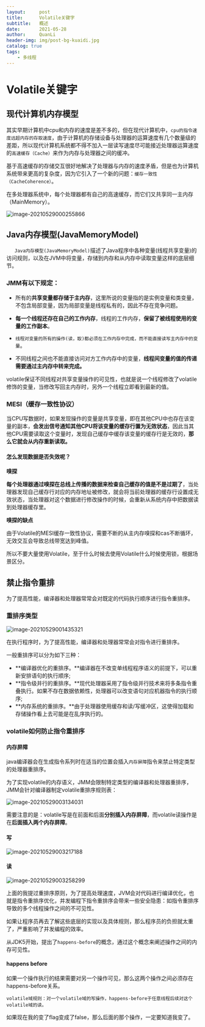 ```yaml
---
layout:     post
title:      Volatile关键字
subtitle:   概述
date:       2021-05-28
author:     QuanLi
header-img: img/post-bg-kuaidi.jpg
catalog: true
tags:
    - 多线程
---
```


# Volatile关键字

## 现代计算机内存模型

​	其实早期计算机中cpu和内存的速度是差不多的，但在现代计算机中，`cpu的指令速度远超内存的存取速度`，由于计算机的存储设备与处理器的运算速度有几个数量级的差距，所以现代计算机系统都不得不加入一层读写速度尽可能接近处理器运算速度的`高速缓存（Cache）`来作为内存与处理器之间的缓冲。

​	基于高速缓存的存储交互很好地解决了处理器与内存的速度矛盾，但是也为计算机系统带来更高的复杂度，因为它引入了一个新的问题：`缓存一致性（CacheCoherence）`。

​	在多处理器系统中，每个处理器都有自己的高速缓存，而它们又共享同一主内存（MainMemory）。

![image-20210529000255866](C:\Users\ql\AppData\Roaming\Typora\typora-user-images\image-20210529000255866.png)

## Java内存模型(JavaMemoryModel)

`	Java内存模型(JavaMemoryModel)`描述了Java程序中各种变量(线程共享变量)的访问规则，以及在JVM中将变量，存储到内存和从内存中读取变量这样的底层细节。

### JMM有以下规定：

- 所有的**共享变量都存储于主内存**，这里所说的变量指的是实例变量和类变量，不包含局部变量，因为局部变量是线程私有的，因此不存在竞争问题。

- **每一个线程还存在自己的工作内存**，线程的工作内存，**保留了被线程使用的变量的工作副本**。

- `线程对变量的所有的操作(读，取)都必须在工作内存中完成，而不能直接读写主内存中的变量`。

- 不同线程之间也不能直接访问对方工作内存中的变量，**线程间变量的值的传递需要通过主内存中转来完成。**

volatile保证不同线程对共享变量操作的可见性，也就是说一个线程修改了volatile修饰的变量，当修改写回主内存时，另外一个线程立即看到最新的值。

### MESI（缓存一致性协议）

​	当CPU写数据时，如果发现操作的变量是共享变量，即在其他CPU中也存在该变量的副本，**会发出信号通知其他CPU将该变量的缓存行置为无效状态**，因此当其他CPU需要读取这个变量时，发现自己缓存中缓存该变量的缓存行是无效的，**那么它就会从内存重新读取。**

#### 怎么发现数据是否失效呢？

**嗅探**

​	**每个处理器通过嗅探在总线上传播的数据来检查自己缓存的值是不是过期了**，当处理器发现自己缓存行对应的内存地址被修改，就会将当前处理器的缓存行设置成无效状态，当处理器对这个数据进行修改操作的时候，会重新从系统内存中把数据读到处理器缓存里。

**嗅探的缺点**

​	由于Volatile的MESI缓存一致性协议，需要不断的从主内存嗅探和cas不断循环，无效交互会导致总线带宽达到峰值。

​	所以不要大量使用Volatile，至于什么时候去使用Volatile什么时候使用锁，根据场景区分。

## 禁止指令重排

​	为了提高性能，编译器和处理器常常会对既定的代码执行顺序进行指令重排序。

### 重排序类型

![image-20210529001435321](C:\Users\ql\AppData\Roaming\Typora\typora-user-images\image-20210529001435321.png)

在执行程序时，为了提高性能，编译器和处理器常常会对指令进行重排序。

一般重排序可以分为如下三种：

- **编译器优化的重排序。**编译器在不改变单线程程序语义的前提下，可以重新安排语句的执行顺序;
- **指令级并行的重排序。**现代处理器采用了指令级并行技术来将多条指令重叠执行。如果不存在数据依赖性，处理器可以改变语句对应机器指令的执行顺序;
- **内存系统的重排序。**由于处理器使用缓存和读/写缓冲区，这使得加载和存储操作看上去可能是在乱序执行的。

### volatile如何防止指令重排序

#### 内存屏障

​	java编译器会在生成指令系列时在适当的位置会插入`内存屏障`指令来禁止特定类型的处理器重排序。

​	为了实现volatile的内存语义，JMM会限制特定类型的编译器和处理器重排序，JMM会针对编译器制定volatile重排序规则表：

![image-20210529003134031](C:\Users\ql\AppData\Roaming\Typora\typora-user-images\image-20210529003134031.png)

需要注意的是：volatile写是在前面和后面**分别插入内存屏障**，而volatile读操作是在**后面插入两个内存屏障**。

#### 写

![image-20210529003217188](C:\Users\ql\AppData\Roaming\Typora\typora-user-images\image-20210529003217188.png)

#### 读

![image-20210529003258299](C:\Users\ql\AppData\Roaming\Typora\typora-user-images\image-20210529003258299.png)

上面的我提过重排序原则，为了提高处理速度，JVM会对代码进行编译优化，也就是指令重排序优化，并发编程下指令重排序会带来一些安全隐患：如指令重排序导致的多个线程操作之间的不可见性。

如果让程序员再去了解这些底层的实现以及具体规则，那么程序员的负担就太重了，严重影响了并发编程的效率。

从JDK5开始，提出了`happens-before`的概念，通过这个概念来阐述操作之间的内存可见性。

#### happens before

如果一个操作执行的结果需要对另一个操作可见，那么这两个操作之间必须存在happens-before关系。

```
volatile域规则：对一个volatile域的写操作，happens-before于任意线程后续对这个volatile域的读。
```

如果现在我的变了flag变成了false，那么后面的那个操作，一定要知道我变了。

